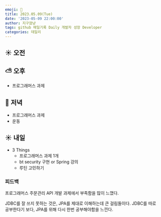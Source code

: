 ```yaml
---
emoji: 🌱
title: 2023.05.09(Tue)
date: '2023-05-09 22:00:00'
author: 지구깜냥
tags: github 매일기록 Daily 개발자 성장 Developer
categories: 데일리
---
```

[//]: # (## 💻 개발)

## ☀️ 오전

## ⛅️ 오후
- 프로그래머스 과제
## 🌙 저녁
- 프로그래머스 과제
- 운동
## ☀️ 내일
- 3 Things
  - 프로그래머스 과제 1개
  - bt security 구현 or Spring 강의
  - 루틴 고민하기

### 피드백
프로그래머스 주문관리 API 개발 과제에서 부족함을 많이 느꼈다.

JDBC를 잘 쓰지 못하는 것은, JPA를 제대로 이해하는데 큰 걸림돌이다.
JDBC를 따로 공부한다기 보다, JPA를 위해 다시 한번 공부해야함을 느낀다.

